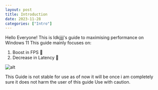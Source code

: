 ```yaml
---
layout: post
title: Introduction
date: 2023-11-28
categories: ["Intro"]
---
```


Hello Everyone!
This is Idkjjjj's guide to maximising performance on Windows 11
This guide mainly focuses on:
1. Boost in FPS 🚀
2. Decrease in Latency 📶

![alt](https://images.unsplash.com/photo-1514771206769-bd41b0138cc0?q=80&w=2070&auto=format&fit=crop&ixlib=rb-4.0.3&ixid=M3wxMjA3fDB8MHxwaG90by1wYWdlfHx8fGVufDB8fHx8fA%3D%3D)

This Guide is not stable for use as of now it will be once i am completely sure it does not harm the user of this guide
Use with caution.